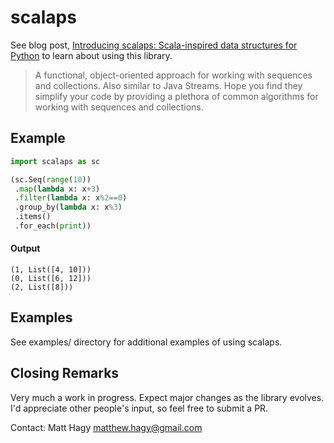 # scalaps
See blog post, 
[Introducing scalaps: Scala-inspired data structures for Python](https://medium.com/@matthagy/introducing-scalaps-scala-inspired-data-structures-for-python-53f3afc8696)
to learn about using this library.
> A functional, object-oriented approach for working with sequences and collections. Also similar to Java Streams. Hope you find they simplify your code by providing a plethora of common algorithms for working with sequences and collections.

## Example
```python
import scalaps as sc

(sc.Seq(range(10))
 .map(lambda x: x+3)
 .filter(lambda x: x%2==0)
 .group_by(lambda x: x%3)
 .items()
 .for_each(print))
```

#### Output
```
(1, List([4, 10]))
(0, List([6, 12]))
(2, List([8]))
```

## Examples
See examples/ directory for additional examples of using scalaps. 

## Closing Remarks
Very much a work in progress. Expect major changes as the library evolves.
I'd appreciate other people's input, so feel free to submit a PR.

Contact: Matt Hagy <matthew.hagy@gmail.com>